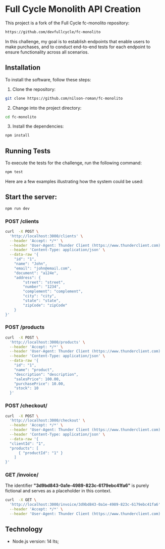 # Full Cycle Monolith API Creation
This project is a fork of the Full Cycle fc-monolito repository:

```sh
https://github.com/devfullcycle/fc-monolito
```

In this challenge, my goal is to establish endpoints that enable users to make purchases, and to conduct end-to-end tests for each endpoint to ensure functionality across all scenarios.

## Installation

To install the software, follow these steps:

1. Clone the repository:

```sh
git clone https://github.com/nilson-roman/fc-monolito
```

2. Change into the project directory:

```sh
cd fc-monolito
```

3. Install the dependencies:

```sh
npm install
```

## Running Tests
To execute the tests for the challenge, run the following command:

```sh
npm test
```

Here are a few examples illustrating how the system could be used:

## Start the server:

```sh
npm run dev
```


### POST /clients
```sh
curl  -X POST \
  'http://localhost:3000/clients' \
  --header 'Accept: */*' \
  --header 'User-Agent: Thunder Client (https://www.thunderclient.com)' \
  --header 'Content-Type: application/json' \
  --data-raw '{
    "id": "1",
    "name": "John",
    "email": "john@email.com",
    "document": "a124e",
    "address": {
        "street": "street",
        "number": "1234",
        "complement": "complement",
        "city": "city",
        "state": "state",
        "zipCode": "zipCode"
    }
}'
```

### POST /products
```sh
curl  -X POST \
  'http://localhost:3000/products' \
  --header 'Accept: */*' \
  --header 'User-Agent: Thunder Client (https://www.thunderclient.com)' \
  --header 'Content-Type: application/json' \
  --data-raw '{
    "id": "1",
    "name": "product",
    "description": "description",
    "salesPrice": 100.00,
    "purchasePrice": 10.00,
    "stock": 10
  }'
```

### POST /checkout/
```sh
curl  -X POST \
  'http://localhost:3000/checkout' \
  --header 'Accept: */*' \
  --header 'User-Agent: Thunder Client (https://www.thunderclient.com)' \
  --header 'Content-Type: application/json' \
  --data-raw '{
  "clientId": "1",
  "products": [
      { "productId": "1" }
    ]
}'
```

### GET /invoice/<id>
The identifier **"3d9bd843-0a1e-4989-823c-6179ebc41fa6"** is purely fictional and serves as a placeholder in this context.
```sh
curl  -X GET \
  'http://localhost:3000/invoice/3d9bd843-0a1e-4989-823c-6179ebc41fa6' \
  --header 'Accept: */*' \
  --header 'User-Agent: Thunder Client (https://www.thunderclient.com)'
```

## Technology
- Node.js version: 14 lts;